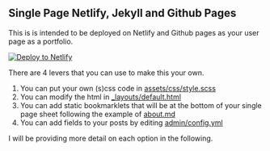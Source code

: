 ## Single Page Netlify, Jekyll and Github Pages

This is is intended to be deployed on Netlify and Github pages as your user page as a portfolio.

[![Deploy to Netlify](https://www.netlify.com/img/deploy/button.svg)](https://app.netlify.com/start/deploy?repository=https://github.com/rhildred/netlify-jekyll-github-pages)

There are 4 levers that you can use to make this your own.

1. You can put your own (s)css code in [assets/css/style.scss](assets/css/style.scss)
1. You can modify the html in [_layouts/default.html](_layouts/default.html)
1. You can add static bookmarklets that will be at the bottom of your single page sheet following the example of [about.md](about.md)
1. You can add fields to your posts by editing [admin/config.yml](admin/config.yml)

I will be providing more detail on each option in the following.

